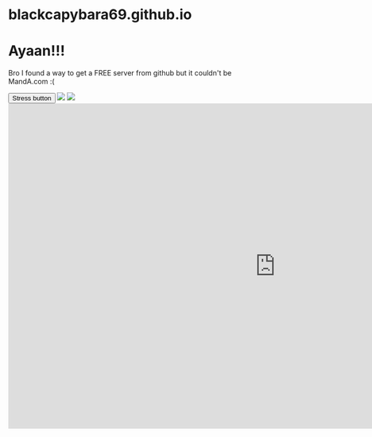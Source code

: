 # blackcapybara69.github.io
<!DOCTYPE html>
<html lang="en">
    <head>
        <meta charset="UTF-8" />
        <title>thing</title>
        <link rel="stylesheet" href="styles.css" />
        <script src="script.js"></script>
    </head>
    <body>
        <h1 id="text">
        Ayaan!!!
        </h1>
        <p>
        Bro I found a way to get a FREE server from github but it couldn't be MandA.com :(
        </p>
        <button OnClick() id=btn>
        Stress button
        </button>
        <img OnClick() id="image" src="https://cdn.kastatic.org/third_party/javascript-khansrc/live-editor/build/images/avatars/mr-pants-green.png">
        <img src="https://cdn.kastatic.org/third_party/javascript-khansrc/live-editor/build/images/creatures/OhNoes.png">
        <iframe width="1074" height="655" src="https://www.youtube.com/embed/lyDksdwUbcU" title="World&#39;s Smallest Violin meme" frameborder="0" allow="accelerometer; autoplay; clipboard-write; encrypted-media; gyroscope; picture-in-picture; web-share" referrerpolicy="strict-origin-when-cross-origin" allowfullscreen></iframe>
    </body>
</html>
